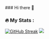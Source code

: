 <div id="badges" align="right">
     <img src="https://komarev.com/ghpvc/?username=indratech22&style=flat-square&color=blue" alt=""/>
    </a>
  </div>
### Hi there 👋

<!--
**indratech22/indratech22** is a ✨ _special_ ✨ repository because its `README.md` (this file) appears on your GitHub profile.

Here are some ideas to get you started:

- 🔭 I’m currently working on ...
- 🌱 I’m currently learning ...
- 👯 I’m looking to collaborate on ...
- 🤔 I’m looking for help with ...
- 💬 Ask me about ...
- 📫 How to reach me: ...
- 😄 Pronouns: ...
- ⚡ Fun fact: ...
-->
### :fire: My Stats :

[![GitHub Streak](https://streak-stats.demolab.com/?user=indratech22&theme=dark)](https://git.io/streak-stats)
<img src="https://github-readme-stats.vercel.app/api?username=indratech22&&show_icons=true&title_color=ffffff&icon_color=bb2acf&text_color=daf7dc&bg_color=151515">
